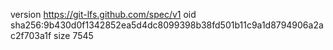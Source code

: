 version https://git-lfs.github.com/spec/v1
oid sha256:9b430d0f1342852ea5d4dc8099398b38fd501b11c9a1d8794906a2ac2f703a1f
size 7545
